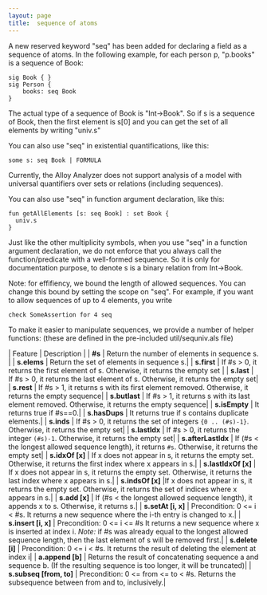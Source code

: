 ```yaml
---
layout: page
title:  sequence of atoms
---
```


A new reserved keyword "seq" has been added for declaring a field as a sequence of atoms. In the following example, for each person p, "p.books" is a sequence of Book:

	sig Book { }
	sig Person {
		books: seq Book
	}

The actual type of a sequence of Book is "Int->Book". So if s is a sequence of Book, then the first element is s[0] and you can get the set of all elements by writing "univ.s"

You can also use "seq" in existential quantifications, like this:

	some s: seq Book | FORMULA

Currently, the Alloy Analyzer does not support analysis of a model with universal quantifiers over sets or relations (including sequences).

You can also use "seq" in function argument declaration, like this:

	fun getAllElements [s: seq Book] : set Book {
	  univ.s
	}

Just like the other multiplicity symbols, when you use "seq" in a function argument declaration, we do not enforce that you always call the function/predicate with a well-formed sequence. So it is only for documentation purpose, to denote s is a binary relation from Int->Book.

Note: for effifiency, we bound the length of allowed sequences. You can change this bound by setting the scope on "seq". For example, if you want to allow sequences of up to 4 elements, you write

	check SomeAssertion for 4 seq

To make it easier to manipulate sequences, we provide a number of helper functions: (these are defined in the pre-included util/sequniv.als file)

| Feature | Description |
| **#s** | Return the number of elements in sequence s. |
| **s.elems** | Return the set of elements in sequence s.|
| **s.first** | If #s > 0, it returns the first element of s. Otherwise, it returns the empty set |
| **s.last** | If #s > 0, it returns the last element of s. Otherwise, it returns the empty set|
| **s.rest** | If #s > 1, it returns s with its first element removed. Otherwise, it returns the empty sequence|
| **s.butlast** | If #s > 1, it returns s with its last element removed. Otherwise, it returns the empty sequence|
| **s.isEmpty** | It returns true if #s==0.|
| **s.hasDups** | It returns true if s contains duplicate elements.|
| **s.inds** | If #s > 0, it returns the set of integers `{0 .. (#s)-1}`. Otherwise, it returns the empty set|
| **s.lastIdx** | If #s > 0, it returns the integer `(#s)-1`. Otherwise, it returns the empty set|
| **s.afterLastIdx** | If (#s < the longest allowed sequence length), it returns `#s`. Otherwise, it returns the empty set|
| **s.idxOf [x]** | If x does not appear in s, it returns the empty set. Otherwise, it returns the first index where x appears in s.|
| **s.lastIdxOf [x]** | If x does not appear in s, it returns the empty set. Otherwise, it returns the last index where x appears in s.|
| **s.indsOf [x]** |If x does not appear in s, it returns the empty set. Otherwise, it returns the set of indices where x appears in s.|
| **s.add [x]** | If (#s < the longest allowed sequence length), it appends x to s. Otherwise, it returns s.|
| **s.setAt [i, x]** | Precondition: 0 <= i < #s. It returns a new sequence where the i-th entry is changed to x.|
| **s.insert [i, x]** | Precondition: 0 <= i <= #s It returns a new sequence where x is inserted at index i. *Note:* if #s was already equal to the longest allowed sequence length, then the last element of s will be removed first.|
| **s.delete [i]** | Precondition: 0 <= i < #s. It returns the result of deleting the element at index i|
| **a.append [b]** | Returns the result of concatenating sequence a and sequence b. (If the resulting sequence is too longer, it will be truncated)|
| **s.subseq [from, to]** | Precondition: 0 <= from <= to < #s. Returns the subsequence between from and to, inclusively.|
